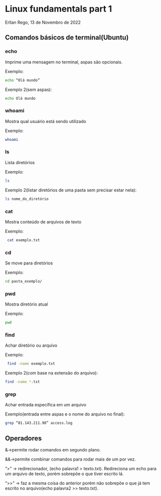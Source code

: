 # Linux fundamentals part 1

Erllan Rego, 13 de Novembro de 2022

## Comandos básicos de terminal(Ubuntu)

### **echo**

Imprime uma mensagem no terminal, aspas são opcionais.

Exemplo:

```bash
echo “Olá mundo”
```

Exemplo 2(sem aspas): 

```bash
echo Olá mundo
```

### **whoami**

Mostra qual usuário está sendo utilizado

Exemplo: 

```bash
whoami
```

### **ls**

Lista diretórios

Exemplo: 

```bash
ls
```

Exemplo 2(listar diretórios de uma pasta sem precisar estar nela): 

```bash
ls nome_do_diretório
```

### **cat**

Mostra conteúdo de arquivos de texto

Exemplo:

```bash
 cat exemplo.txt
```

### **cd**

Se move para diretórios

Exemplo: 

```bash
cd pasta_exemplo/
```

### **pwd**

Mostra diretório atual

Exemplo: 

```bash
pwd
```

### **find**

Achar diretório ou arquivo

Exemplo:

```bash
 find -name exemplo.txt
```

Exemplo 2(com base na extensão do arquivo): 

```bash
find -name *.txt
```

### **grep**

Achar entrada específica em um arquivo

Exemplo(entrada entre aspas e o nome do arquivo no final): 

```bash
grep “81.143.211.90” access.log
```

## Operadores

&→permite rodar comandos em segundo plano.

&&→permite combinar comandos para rodar mais de um por vez.

“>” → redirecionador, (echo palavra1 > texto.txt). Redireciona um echo para um arquivo de texto, porém sobrepõe o que tiver escrito lá.

“>>” → faz a mesma coisa do anterior porém não sobrepõe o que já tem escrito no arquivo(echo palavra2 >> texto.txt).